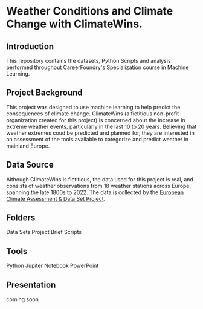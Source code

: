 # Weather Conditions and Climate Change with ClimateWins.

## Introduction

This repository contains the datasets, Python Scripts and analysis performed throughout CareerFoundry's Specialization course in Machine Learning. 

## Project Background

This project was designed to use machine learning to help predict the consequences of climate change. ClimateWins (a fictitious non-profit organization created for this project) is concerned about the increase in extreme weather events, particularly in the last 10 to 20 years. Believing that weather extremes coud be predicted and planned for, they are interested in an assessment of the tools available to categorize and predict weather in mainland Europe. 

## Data Source

Although ClimateWins is fictitious, the data used for this project is real, and consists of weather observations from 18 weather stations across Europe, spanning the late 1800s to 2022. The data is collected by the [European Climate Assessment & Data Set Project](https://www.ecad.eu). 

## Folders

Data Sets
Project Brief
Scripts

## Tools

Python
Jupiter Notebook
PowerPoint

## Presentation 
coming soon
